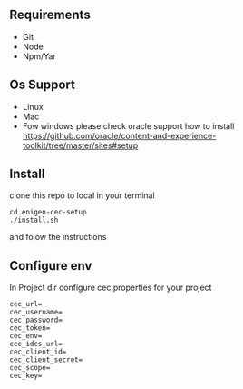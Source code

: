 ## Requirements
 - Git
 - Node
 - Npm/Yar
## Os Support
 - Linux
 - Mac
 - Fow windows please check oracle support how to install
 https://github.com/oracle/content-and-experience-toolkit/tree/master/sites#setup

## Install
clone this repo to local
in your terminal
```
cd enigen-cec-setup
./install.sh
```
and folow the instructions

## Configure env
In Project dir configure cec.properties for your project

```
cec_url=
cec_username=
cec_password=
cec_token=
cec_env=
cec_idcs_url=
cec_client_id=
cec_client_secret=
cec_scope=
cec_key=

```


